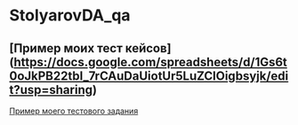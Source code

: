 # StolyarovDA_qa
[Пример моих тест кейсов]
(https://docs.google.com/spreadsheets/d/1Gs6t0oJkPB22tbI_7rCAuDaUiotUr5LuZClOigbsyjk/edit?usp=sharing)
---
[Пример моего тестового задания](https://docs.google.com/spreadsheets/d/1XRuHx_Dcn1akUfsAu3l_bvVZgyvgurVMnUqBVOTVmnI/edit?usp=sharing)
